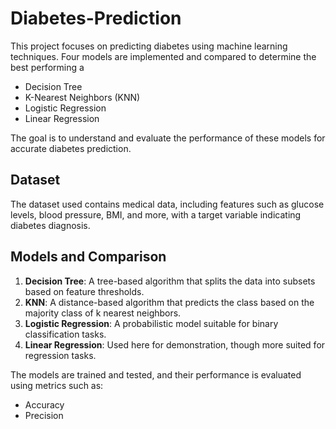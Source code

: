 # Diabetes-Prediction
This project focuses on predicting diabetes using machine learning techniques. Four models are implemented and compared to determine the best performing a
- Decision Tree
- K-Nearest Neighbors (KNN)
- Logistic Regression
- Linear Regression

 
The goal is to understand and evaluate the performance of these models for accurate diabetes prediction.

## Dataset
The dataset used contains medical data, including features such as glucose levels, blood pressure, BMI, and more, with a target variable indicating diabetes diagnosis.

## Models and Comparison
1. **Decision Tree**: A tree-based algorithm that splits the data into subsets based on feature thresholds.
2. **KNN**: A distance-based algorithm that predicts the class based on the majority class of k nearest neighbors.
3. **Logistic Regression**: A probabilistic model suitable for binary classification tasks.
4. **Linear Regression**: Used here for demonstration, though more suited for regression tasks.

The models are trained and tested, and their performance is evaluated using metrics such as:
- Accuracy
- Precision
